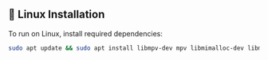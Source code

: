 ## 🐧 Linux Installation

To run on Linux, install required dependencies:

```bash
sudo apt update && sudo apt install libmpv-dev mpv libmimalloc-dev libmimalloc2.0
